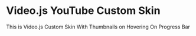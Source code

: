 # Video.js YouTube Custom Skin
This is Video.js Custom Skin With Thumbnails on Hovering On Progress Bar

